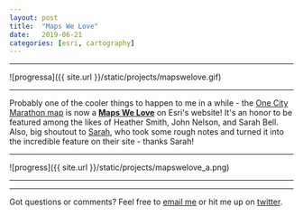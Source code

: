 ```yaml
---
layout: post
title:  "Maps We Love"
date:   2019-06-21
categories: [esri, cartography]
---
```

<hr>  

![progressa]({{ site.url }}/static/projects/mapswelove.gif)  

<hr>

Probably one of the cooler things to happen to me in a while - the [One City Marathon map](https://www.jonahadkins.com/photoshop/openstreetmap/cartography/2017/02/23/one-city-marathon.html) is now a [**Maps We Love**](https://www.esri.com/en-us/maps-we-love/gallery/one-city-marathon) on Esri's website! It's an honor to be featured among the likes of Heather Smith, John Nelson, and Sarah Bell. Also, big shoutout to [Sarah](https://twitter.com/sarahbellmaps), who took some rough notes and turned it into the incredible feature on their site - thanks Sarah!

<hr>

![progress]({{ site.url }}/static/projects/mapswelove_a.png)  

<hr>





<hr>


Got questions or comments? Feel free to [email me](mailto:jonahadkins@gmail.com) or hit me up on [twitter](https://twitter.com/jonahadkins).
